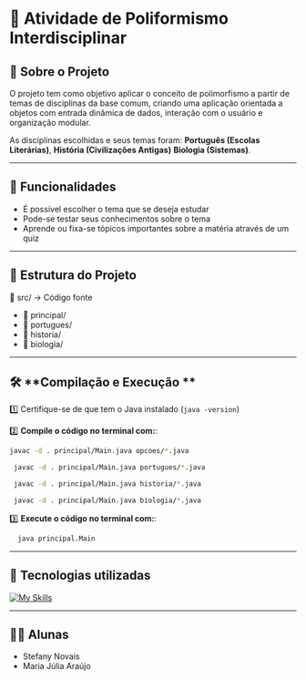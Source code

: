 # 📖 **Atividade de Poliformismo Interdisciplinar**

## 📌 **Sobre o Projeto**
O projeto tem como objetivo aplicar o conceito de polimorfismo a partir de temas de disciplinas da base comum, criando uma aplicação orientada a objetos com entrada dinâmica de dados, interação com o usuário e organização modular.

As disciplinas escolhidas e seus temas foram: **Português (Escolas Literárias)**, **História (Civilizações Antigas)** **Biologia (Sistemas)**.

---

## 🧩 **Funcionalidades**
- É possível escolher o tema que se deseja estudar
- Pode-se testar seus conhecimentos sobre o tema
- Aprende ou fixa-se tópicos importantes sobre a matéria através de um quiz

---

## 📂 **Estrutura do Projeto**

📁 src/ → Código fonte  
 - 📂 principal/
 - 📂 portugues/
 - 📂 historia/
 - 📂 biologia/

---

## 🛠 **Compilação e Execução **
1️⃣ Certifique-se de que tem o Java instalado (`java -version`)

2️⃣ **Compile o código no terminal com:**: 

   ```bash
   javac -d . principal/Main.java opcoes/*.java  
  ```

  ```bash
   javac -d . principal/Main.java portugues/*.java  
  ```

  ```bash
   javac -d . principal/Main.java historia/*.java     
  ```

  ```bash
   javac -d . principal/Main.java biologia/*.java     
  ```


3️⃣ **Execute o código no terminal com:**:

  ```bash
    java principal.Main            
  ```

---

## 💠 **Tecnologias utilizadas**
[![My Skills](https://skillicons.dev/icons?i=vscode,java&theme=light)](https://skillicons.dev)

---

## 👧🏻 **Alunas**
- Stefany Novais
- Maria Júlia Araújo




